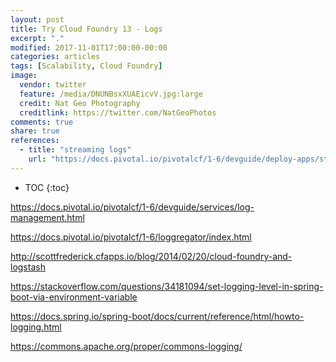 ```yaml
---
layout: post
title: Try Cloud Foundry 13 - Logs
excerpt: "."
modified: 2017-11-01T17:00:00-00:00
categories: articles
tags: [Scalability, Cloud Foundry]
image:
  vendor: twitter
  feature: /media/DNUNBsxXUAEicvV.jpg:large
  credit: Nat Geo Photography‏
  creditlink: https://twitter.com/NatGeoPhotos
comments: true
share: true
references:
  - title: "streaming logs"
    url: "https://docs.pivotal.io/pivotalcf/1-6/devguide/deploy-apps/streaming-logs.html"
---
```


* TOC
{:toc}



https://docs.pivotal.io/pivotalcf/1-6/devguide/services/log-management.html

https://docs.pivotal.io/pivotalcf/1-6/loggregator/index.html

http://scottfrederick.cfapps.io/blog/2014/02/20/cloud-foundry-and-logstash

https://stackoverflow.com/questions/34181094/set-logging-level-in-spring-boot-via-environment-variable

https://docs.spring.io/spring-boot/docs/current/reference/html/howto-logging.html

https://commons.apache.org/proper/commons-logging/
